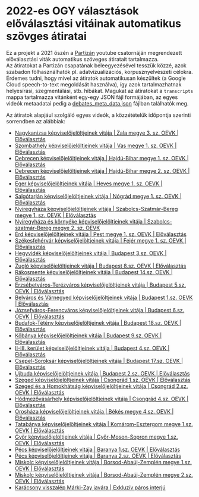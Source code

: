 # 2022-es OGY választások előválasztási vitáinak automatikus szövges átiratai

Ez a projekt a 2021 őszén a [Partizán](https://www.youtube.com/c/Partiz%C3%A1nm%C3%A9dia) youtube csatornáján megrendezett előválasztási viták automatikus szöveges átiratait tartalmazza.  
Az átiratokat a Partizán csapatának beleegyezésével tesszük közzé, azok szabadon fölhasználhatók pl. adatvizualizációs, korpusznyelvészeti célokra.  
Érdemes tudni, hogy mivel az átiratok automatikusan készültek (a Google Cloud speech-to-text megoldását használva), így azok tartalmazhatnak helyesírási, szegmentálási, stb. hibákat.
Magukat az átiratokat a `transcripts` mappa tartalmazza vitánként egy-egy JSON fájl formájában, az egyes videók metaadatai pedig a [debates_meta_data.json](debates_meta_data.json) fájlban találhatók meg.

Az átiratok alapjául szolgáló egyes videók, a közzétételük időpontja szerinti sorrendben az alábbiak:
* [Nagykanizsa képviselőjelöltjeinek vitája | Zala megye 3. sz. OEVK | Előválasztás](https://www.youtube.com/watch?v=2og3Dgxrmp4)
* [Szombathely képviselőjelöltjeinek vitája | Vas megye 1. sz. OEVK | Előválasztás](https://www.youtube.com/watch?v=VqP5iqfxwpA)
* [Debrecen képviselőjelöltjeinek vitája | Hajdú-Bihar megye 1. sz. OEVK | Előválasztás](https://www.youtube.com/watch?v=bupfGmtDnGE)
* [Debrecen képviselőjelöltjeinek vitája | Hajdú-Bihar megye 2. sz. OEVK | Előválasztás](https://www.youtube.com/watch?v=P7B_M7kY9Ts)
* [Eger képviselőjelöltjeinek vitája | Heves megye 1. sz. OEVK | Előválasztás](https://www.youtube.com/watch?v=ePpQ_-IgMOk)
* [Salgótarján képviselőjelöltjeinek vitája | Nógrád megye 1. sz. OEVK | Előválasztás](https://www.youtube.com/watch?v=T4NiK5x3JPQ)
* [Nyíregyháza képviselőjelöltjeinek vitája | Szabolcs-Szatmár-Bereg megye 1. sz. OEVK | Előválasztás](https://www.youtube.com/watch?v=aha8xkvQCVc)
* [Nyíregyháza és környéke képviselőjelöltjeinek vitája | Szabolcs-szatmár-Bereg megye 2. sz. OEVK](https://www.youtube.com/watch?v=2rov5StUxio)
* [Érd képviselőjelöltjeinek vitája | Pest megye 1. sz. OEVK | Előválasztás](https://www.youtube.com/watch?v=84CNJoQsmM4)
* [Székesfehérvár képviselőjelöltjeinek vitája | Fejér megye 1. sz. OEVK | Előválasztás](https://www.youtube.com/watch?v=K5IsfmHt2yo)
* [Hegyvidék képviselőjelöltjeinek vitája | Budapest 3.sz. OEVK | Előválasztás](https://www.youtube.com/watch?v=HNbruk1GEQY)
* [Zugló képviselőjelöltjeinek vitája | Budapest 8.sz. OEVK | Előválasztás](https://www.youtube.com/watch?v=Ky5bq1k_QmE)
* [Rákosmente képviselőjelöltjeinek vitája | Budapest 14.sz. OEVK | Előválasztás](https://www.youtube.com/watch?v=jhbgvWo084M)
* [Erzsébetváros-Terézváros képviselőjelöltjeinek vitája | Budapest 5.sz. OEVK | Előválasztás](https://www.youtube.com/watch?v=93daDvgCvrw)
* [Belváros és Várnegyed képviselőjelöltjeinek vitája | Budapest 1.sz. OEVK | Előválasztás](https://www.youtube.com/watch?v=otQfb8UTqg4)
* [Józsefváros-Ferencváros képviselőjelöltjeinek vitája | Budapest 6.sz. OEVK | Előválasztás](https://www.youtube.com/watch?v=ZFvriJBFgQY)
* [Budafok-Tétény képviselőjelöltjeinek vitája | Budapest 18.sz. OEVK | Előválasztás](https://www.youtube.com/watch?v=10Sv5moT-cA)
* [Kőbánya képviselőjelöltjeinek vitája | Budapest 9.sz. OEVK | Előválasztás](https://www.youtube.com/watch?v=wwREE6pX9fk)
* [II-III. kerület képviselőjelöltjeinek vitája | Budapest 4.sz. OEVK | Előválasztás](https://www.youtube.com/watch?v=WgP1hKMVDBs)
* [Csepel-Soroksár képviselőjelöltjeinek vitája | Budapest 17.sz. OEVK | Előválasztás](https://www.youtube.com/watch?v=u7gxlBoJKm8)
* [Újbuda képviselőjelöltjeinek vitája | Budapest 2.sz. OEVK | Előválasztás](https://www.youtube.com/watch?v=-Za5nvhNcAQ)
* [Szeged képviselőjelöltjeinek vitája | Csongrád 1.sz. OEVK | Előválasztás](https://www.youtube.com/watch?v=yFKZ5syovxM)
* [Szeged és a Homokhátság képviselőjelöltjeinek vitája | Csongrád 2.sz. OEVK | Előválasztás](https://www.youtube.com/watch?v=VJ32nXETxDs)
* [Hódmezővásárhely képviselőjelöltjeinek vitája | Csongrád 4.sz. OEVK | Előválasztás](https://www.youtube.com/watch?v=a653Z_J-TgM)
* [Orosháza képviselőjelöltjeinek vitája | Békés megye 4.sz. OEVK | Előválasztás](https://www.youtube.com/watch?v=TMTJnBS6Fj0)
* [Tatabánya képviselőjelöltjeinek vitája | Komárom-Esztergom megye 1.sz. OEVK | Előválasztás](https://www.youtube.com/watch?v=f6wdfMlJGOQ)
* [Győr képviselőjelöltjeinek vitája | Győr-Moson-Sopron megye 1.sz. OEVK | Előválasztás](https://www.youtube.com/watch?v=KtT6JQfTQfk)
* [Pécs képviselőjelöltjeinek vitája | Baranya 1.sz. OEVK | Előválasztás](https://www.youtube.com/watch?v=wWoeUJ1HkvQ)
* [Pécs képviselőjelöltjeinek vitája | Baranya 2.sz. OEVK | Előválasztás](https://www.youtube.com/watch?v=BSko35MLh3o)
* [Miskolc képviselőjelöltjeinek vitája | Borsod-Abaúj-Zemplén megye 1.sz. OEVK | Előválasztás](https://www.youtube.com/watch?v=D8RJr44G5yg)
* [Miskolc képviselőjelöltjeinek vitája | Borsod-Abaúj-Zemplén megye 2.sz. OEVK | Előválasztás](https://www.youtube.com/watch?v=Ystv2NQWuSc)
* [Karácsony visszalép Márki-Zay javára | Exkluzív páros interjú](https://www.youtube.com/watch?v=gGgLg86Iu98)
